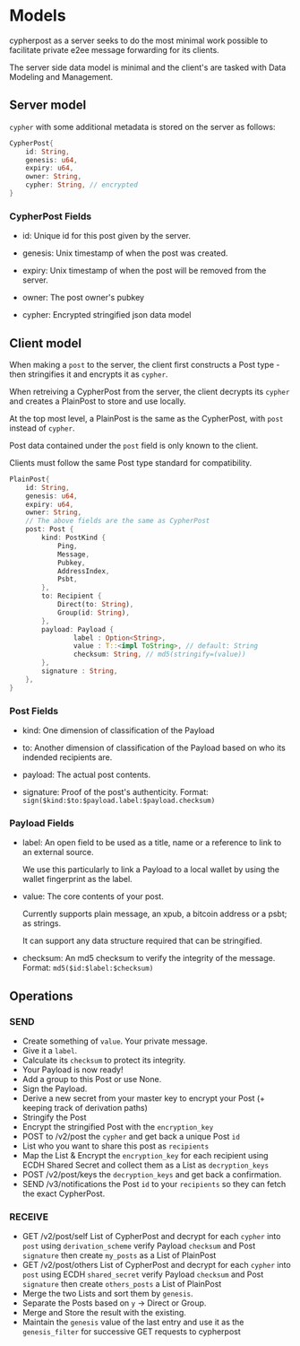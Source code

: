 # Models

cypherpost as a server seeks to do the most minimal work possible to facilitate private e2ee message forwarding for its clients.

The server side data model is minimal and the client's are tasked with Data Modeling and Management.

## Server model

`cypher` with some additional metadata is stored on the server as follows:

```rust
CypherPost{
    id: String,
    genesis: u64,
    expiry: u64,
    owner: String,
    cypher: String, // encrypted
}
```

### CypherPost Fields

- id: 
    Unique id for this post given by the server.

- genesis: 
    Unix timestamp of when the post was created.

- expiry: 
    Unix timestamp of when the post will be removed from the server.

- owner: 
    The post owner's pubkey

- cypher: 
    Encrypted stringified json data model 

   
## Client model

When making a `post` to the server, the client first constructs a Post type - then stringifies it and encrypts it as `cypher`.

When retreiving a CypherPost from the server, the client decrypts its `cypher` and creates a PlainPost to store and use locally.

At the top most level, a PlainPost is the same as the CypherPost, with `post` instead of `cypher`.

Post data contained under the `post` field is only known to the client.

Clients must follow the same Post type standard for compatibility.

```rust
PlainPost{
    id: String,
    genesis: u64,
    expiry: u64,
    owner: String,
    // The above fields are the same as CypherPost
    post: Post {
        kind: PostKind {
            Ping,
            Message,
            Pubkey,
            AddressIndex,
            Psbt,
        },
        to: Recipient {
            Direct(to: String),
            Group(id: String),
        },
        payload: Payload {
                label : Option<String>,
                value : T::<impl ToString>, // default: String
                checksum: String, // md5(stringify=(value))
        },
        signature : String,
    },
}
```


### Post Fields

- kind: 
    One dimension of classification of the Payload

- to: 
    Another dimension of classification of the Payload based on who its indended recipients are. 

- payload: 
    The actual post contents.

- signature: 
    Proof of the post's authenticity.
    Format: `sign($kind:$to:$payload.label:$payload.checksum)`

### Payload Fields

- label: 
    An open field to be used as a title, name or a reference to link to an external source.
   
    We use this particularly to link a Payload to a local wallet by using the wallet fingerprint as the label.

- value: 
    The core contents of your post.

    Currently supports plain message, an xpub, a bitcoin address or a psbt; as strings. 

    It can support any data structure required that can be stringified.

- checksum: 
    An md5 checksum to verify the integrity of the message.
    Format: `md5($id:$label:$checksum)`


## Operations

### SEND 
- Create something of `value`. Your private message.
- Give it a `label`.
- Calculate its `checksum` to protect its integrity.
- Your Payload is now ready!
- Add a group to this Post or use None.
- Sign the Payload.
- Derive a new secret from your master key to encrypt your Post (+ keeping track of derivation paths)
- Stringify the Post
- Encrypt the stringified Post with the `encryption_key`
- POST to /v2/post the `cypher` and get back a unique Post `id`
- List who you want to share this post as  `recipients`
- Map the List & Encrypt the `encryption_key` for each recipient using ECDH Shared Secret and collect them as a List as `decryption_keys`
- POST /v2/post/keys the `decryption_keys` and get back a confirmation.
- SEND /v3/notifications the Post `id` to your `recipients` so they can fetch the exact CypherPost.

### RECEIVE
- GET /v2/post/self List of CypherPost and 
    decrypt for each `cypher` into `post` using `derivation_scheme`
        verify Payload `checksum` and Post `signature` 
    then create `my_posts` as a List of PlainPost  
- GET /v2/post/others List of CypherPost and 
    decrypt for each `cypher` into `post` using ECDH `shared_secret`
        verify Payload `checksum` and Post `signature` 
    then create `others_posts` a List of PlainPost
- Merge the two Lists and sort them by `genesis`.
- Separate the Posts based on `y` -> Direct or Group.
- Merge and Store the result with the existing.
- Maintain the `genesis` value of the last entry and use it as the `genesis_filter` for successive GET requests to cypherpost
